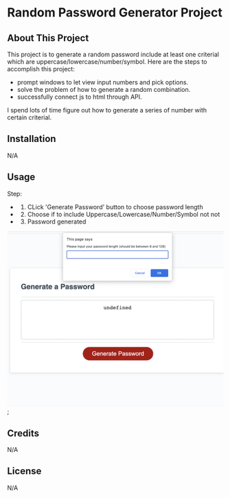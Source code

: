 # Random Password Generator Project

## About This Project
This project is to generate a random password include at least one criterial which are uppercase/lowercase/number/symbol.
Here are the steps to accomplish this project: 
  - prompt windows to let view input numbers and pick options.
  - solve the problem of how to generate a random combination.
  - successfully connect js to html through API.

I spend lots of time figure out how to generate a series of number with certain criterial. 
      
## Installation
N/A

## Usage

Step:
  - 1. CLick 'Generate Password' button to choose password length
  - 2. Choose if to include Uppercase/Lowercase/Number/Symbol not not
  - 3. Password generated

![Screenshot of the used image](img/screenshot.png);

## Credits
N/A

## License
N/A